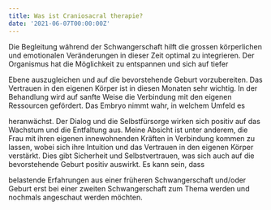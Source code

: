 ```yaml
---
title: Was ist Craniosacral therapie?
date: '2021-06-07T00:00:00Z'
---
```


Die Begleitung während der Schwangerschaft hilft die grossen körperlichen und emotionalen Veränderungen in dieser Zeit optimal zu integrieren. Der Organismus hat die Möglichkeit zu entspannen und sich auf tiefer

Ebene auszugleichen und auf die bevorstehende Geburt vorzubereiten. Das Vertrauen in den eigenen Körper ist in diesen Monaten sehr wichtig. In der Behandlung wird auf sanfte Weise die Verbindung mit den eigenen Ressourcen gefördert. Das Embryo nimmt wahr, in welchem Umfeld es

heranwächst. Der Dialog und die Selbstfürsorge wirken sich positiv auf das Wachstum und die Entfaltung aus. Meine Absicht ist unter anderem, die Frau mit ihren eigenen innewohnenden Kräften in Verbindung kommen zu lassen, wobei sich ihre Intuition und das Vertrauen in den eigenen Körper verstärkt. Dies gibt Sicherheit und Selbstvertrauen, was sich auch auf die bevorstehende Geburt positiv auswirkt. Es kann sein, dass

belastende Erfahrungen aus einer früheren Schwangerschaft und/oder Geburt erst bei einer zweiten Schwangerschaft zum Thema werden und nochmals angeschaut werden möchten.
